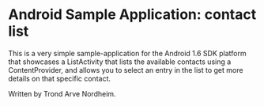 # Android Sample Application: contact list

This is a very simple sample-application for the Android 1.6 SDK platform that showcases a ListActivity that lists the available contacts using a ContentProvider, and allows you to select an entry in the list to get more details on that specific contact.

Written by Trond Arve Nordheim.
